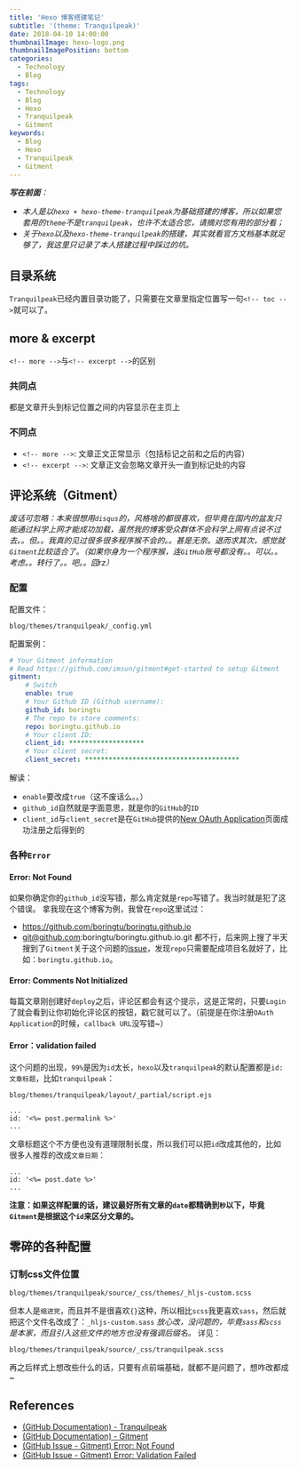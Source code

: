 ```yaml
---
title: 'Hexo 博客搭建笔记'
subtitle: '(theme: Tranquilpeak)'
date: 2018-04-10 14:00:00
thumbnailImage: hexo-logo.png
thumbnailImagePosition: bottom
categories:
  - Technology
  - Blog
tags:
  - Technology
  - Blog
  - Hexo
  - Tranquilpeak
  - Gitment
keywords:
  - Blog
  - Hexo
  - Tranquilpeak
  - Gitment
---
```


<!-- toc -->

_**写在前面**：_
- _本人是以`hexo + hexo-theme-tranquilpeak`为基础搭建的博客，所以如果您套用的`theme`不是`tranquilpeak`，也许不太适合您，请摘对您有用的部分看；_
- _关于`hexo`以及`hexo-theme-tranquilpeak`的搭建，其实就看官方文档基本就足够了，我这里只记录了本人搭建过程中踩过的坑。_

<!-- more -->

## 目录系统
`Tranquilpeak`已经内置目录功能了，只需要在文章里指定位置写一句`<!-- toc -->`就可以了。

## more & excerpt
`<!-- more -->`与`<!-- excerpt -->`的区别
### 共同点
都是文章开头到标记位置之间的内容显示在主页上
### 不同点
- `<!-- more -->`: 文章正文正常显示（包括标记之前和之后的内容）
- `<!-- excerpt -->`: 文章正文会忽略文章开头一直到标记处的内容

## 评论系统（Gitment）

_废话可忽略：本来很想用`disqus`的，风格啥的都很喜欢，但毕竟在国内的盆友只能通过科学上网才能成功加载，虽然我的博客受众群体不会科学上网有点说不过去。。但。。我真的见过很多很多程序猴不会的。。甚是无奈。退而求其次，感觉就`Gitment`比较适合了。（如果你身为一个程序猴，连`GitHub`账号都没有。。可以。。考虑。。转行了。。吧。。囧rz）_

### 配置
配置文件：
``` shell
blog/themes/tranquilpeak/_config.yml
```
配置案例：
``` yml
# Your Gitment information
# Read https://github.com/imsun/gitment#get-started to setup Gitment
gitment:
    # Switch
    enable: true
    # Your Github ID (Github username):
    github_id: boringtu
    # The repo to store comments:
    repo: boringtu.github.io
    # Your client ID:
    client_id: *******************
    # Your client secret:
    client_secret: ***************************************
```
解读：
- `enable`要改成`true`（这不废话么。。）
- `github_id`自然就是字面意思，就是你的`GitHub`的`ID`
- `client_id`与`client_secret`是在`GitHub`提供的[New OAuth Application](https://github.com/settings/applications/new)页面成功注册之后得到的

### 各种`Error`
#### Error: Not Found
如果你确定你的`github_id`没写错，那么肯定就是`repo`写错了。我当时就是犯了这个错误。
拿我现在这个博客为例，我曾在`repo`这里试过：
- https://github.com/boringtu/boringtu.github.io
- git@github.com:boringtu/boringtu.github.io.git
都不行，后来网上搜了半天搜到了`Gitment`关于这个问题的[issue](https://github.com/imsun/gitment/issues/18)，发现`repo`只需要配成项目名就好了，比如：`boringtu.github.io`。

#### Error: Comments Not Initialized
每篇文章刚创建好`deploy`之后，评论区都会有这个提示，这是正常的，只要`Login`了就会看到让你初始化评论区的按钮，戳它就可以了。（前提是在你注册`OAuth Application`的时候，`callback URL`没写错~）

#### Error：validation failed
这个问题的出现，`99%`是因为`id`太长，`hexo`以及`tranquilpeak`的默认配置都是`id: 文章标题`，比如`tranquilpeak`：
``` shell
blog/themes/tranquilpeak/layout/_partial/script.ejs
```
``` ejs
...
id: '<%= post.permalink %>'
...
```
文章标题这个不方便也没有道理限制长度，所以我们可以把`id`改成其他的，比如很多人推荐的改成`文章日期`：
``` ejs
...
id: '<%= post.date %>'
...
```
**注意：如果这样配置的话，建议最好所有文章的`date`都精确到`秒`以下，毕竟`Gitment`是根据这个`id`来区分文章的。**

## 零碎的各种配置
### 订制css文件位置
``` shell
blog/themes/tranquilpeak/source/_css/themes/_hljs-custom.scss
```
但本人是`缩进党`，而且并不是很喜欢`{}`这种，所以相比`scss`我更喜欢`sass`，然后就把这个文件名改成了：`_hljs-custom.sass`
_放心改，没问题的，毕竟`sass`和`scss`是本家，而且引入这些文件的地方也没有强调后缀名。_
详见：
``` shell
blog/themes/tranquilpeak/source/_css/tranquilpeak.scss
```
再之后样式上想改些什么的话，只要有点前端基础，就都不是问题了，想咋改都成~

## References
- [(GitHub Documentation) - Tranquilpeak](https://github.com/LouisBarranqueiro/hexo-theme-tranquilpeak/blob/master/DOCUMENTATION.md)
- [(GitHub Documentation) - Gitment](https://github.com/imsun/gitment)
- [(GitHub Issue - Gitment) Error: Not Found](https://github.com/imsun/gitment/issues/18)
- [(GitHub Issue - Gitment) Error: Validation Failed](https://github.com/imsun/gitment/issues/118)

